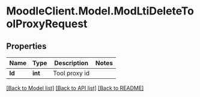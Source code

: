# MoodleClient.Model.ModLtiDeleteToolProxyRequest

## Properties

Name | Type | Description | Notes
------------ | ------------- | ------------- | -------------
**Id** | **int** | Tool proxy id | 

[[Back to Model list]](../README.md#documentation-for-models) [[Back to API list]](../README.md#documentation-for-api-endpoints) [[Back to README]](../README.md)

